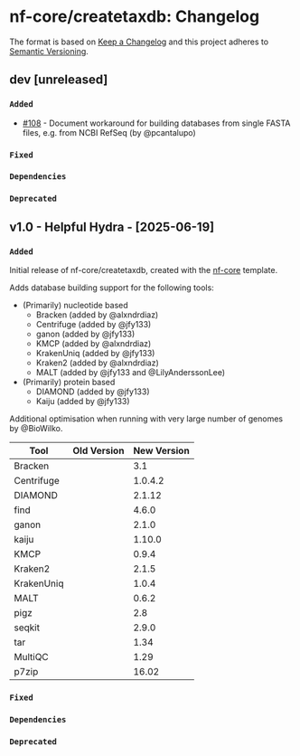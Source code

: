 # nf-core/createtaxdb: Changelog

The format is based on [Keep a Changelog](https://keepachangelog.com/en/1.0.0/)
and this project adheres to [Semantic Versioning](https://semver.org/spec/v2.0.0.html).

## dev [unreleased]

### `Added`

- [#108](https://github.com/nf-core/createtaxdb/pull/108) - Document workaround for building databases from single FASTA files, e.g. from NCBI RefSeq (by @pcantalupo)

### `Fixed`

### `Dependencies`

### `Deprecated`

## v1.0 - Helpful Hydra - [2025-06-19]

### `Added`

Initial release of nf-core/createtaxdb, created with the [nf-core](https://nf-co.re/) template.

Adds database building support for the following tools:

- (Primarily) nucleotide based
  - Bracken (added by @alxndrdiaz)
  - Centrifuge (added by @jfy133)
  - ganon (added by @jfy133)
  - KMCP (added by @alxndrdiaz)
  - KrakenUniq (added by @jfy133)
  - Kraken2 (added by @alxndrdiaz)
  - MALT (added by @jfy133 and @LilyAnderssonLee)
- (Primarily) protein based
  - DIAMOND (added by @jfy133)
  - Kaiju (added by @jfy133)

Additional optimisation when running with very large number of genomes by @BioWilko.

| Tool       | Old Version | New Version |
| ---------- | ----------- | ----------- |
| Bracken    |             | 3.1         |
| Centrifuge |             | 1.0.4.2     |
| DIAMOND    |             | 2.1.12      |
| find       |             | 4.6.0       |
| ganon      |             | 2.1.0       |
| kaiju      |             | 1.10.0      |
| KMCP       |             | 0.9.4       |
| Kraken2    |             | 2.1.5       |
| KrakenUniq |             | 1.0.4       |
| MALT       |             | 0.6.2       |
| pigz       |             | 2.8         |
| seqkit     |             | 2.9.0       |
| tar        |             | 1.34        |
| MultiQC    |             | 1.29        |
| p7zip      |             | 16.02       |

### `Fixed`

### `Dependencies`

### `Deprecated`
